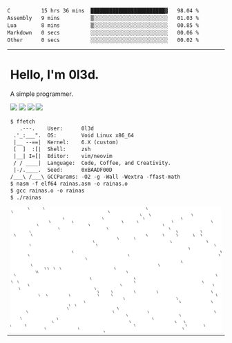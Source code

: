  <!--START_SECTION:waka-->

```txt
C          15 hrs 36 mins  ████████████████████████▓   98.04 %
Assembly   9 mins          ▒░░░░░░░░░░░░░░░░░░░░░░░░   01.03 %
Lua        8 mins          ▒░░░░░░░░░░░░░░░░░░░░░░░░   00.85 %
Markdown   0 secs          ░░░░░░░░░░░░░░░░░░░░░░░░░   00.06 %
Other      0 secs          ░░░░░░░░░░░░░░░░░░░░░░░░░   00.02 %
```

<!--END_SECTION:waka-->
<table>
  <tr>
    <td width="50%" valign="top">
      <h1>Hello, I'm 0l3d.</h1>
      <p> A simple programmer. </p>
      <p>
        <img src="https://img.shields.io/badge/C-00599C?style=for-the-badge&logo=c&logoColor=white" />
        <img src="https://img.shields.io/badge/ASM-6E4C1E?style=for-the-badge&logo=asm&logoColor=white" />
        <img src="https://img.shields.io/badge/void%20linux-478061?style=for-the-badge&logo=linux&logoColor=white"/>
        <a href="https://www.buymeacoffee.com/oled" target="_blank">
          <img src="https://img.shields.io/badge/Buy%20Me%20a%20Coffee-FFDD00?style=for-the-badge&logo=buy-me-a-coffee&logoColor=black"/>
        </a>
      </p>
      <pre><code class="language-bash">$ ffetch
   .---.    User:      0l3d  
 .'_:___".  OS:        Void Linux x86_64     
 |__ --==|  Kernel:    6.X (custom)     
 [  ]  :[|  Shell:     zsh    
 |__| I=[|  Editor:    vim/neovim     
 / / ____|  Language:  Code, Coffee, and Creativity.     
 |-/.____.  Seed:      0xBAADF00D
/___\ /___\ GCCParams: -O2 -g -Wall -Wextra -ffast-math
$ nasm -f elf64 rainas.asm -o rainas.o
$ gcc rainas.o -o rainas
$ ./rainas</code></pre>
      <img src="rainas.gif" alt="rainas" width="100%">
    </td>
  </tr>
</table>
